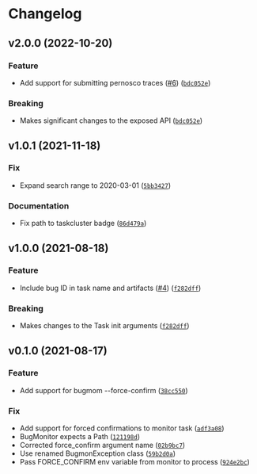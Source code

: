 # Changelog

<!--next-version-placeholder-->

## v2.0.0 (2022-10-20)
### Feature
* Add support for submitting pernosco traces ([#6](https://github.com/MozillaSecurity/bugmon-tc/issues/6)) ([`bdc052e`](https://github.com/MozillaSecurity/bugmon-tc/commit/bdc052ec51f4ecbdfb8f628c73e9be24178d8066))

### Breaking
* Makes significant changes to the exposed API ([`bdc052e`](https://github.com/MozillaSecurity/bugmon-tc/commit/bdc052ec51f4ecbdfb8f628c73e9be24178d8066))

## v1.0.1 (2021-11-18)
### Fix
* Expand search range to 2020-03-01 ([`5bb3427`](https://github.com/MozillaSecurity/bugmon-tc/commit/5bb3427e0e2b1585fd90b93c1c5d02b4bf569fe2))

### Documentation
* Fix path to taskcluster badge ([`86d479a`](https://github.com/MozillaSecurity/bugmon-tc/commit/86d479a404f35e94b391f78b7d87666ae7e5fb3f))

## v1.0.0 (2021-08-18)
### Feature
* Include bug ID in task name and artifacts ([#4](https://github.com/MozillaSecurity/bugmon-tc/issues/4)) ([`f282dff`](https://github.com/MozillaSecurity/bugmon-tc/commit/f282dff6f8ed8dc69e5bd1b010da23672dc833db))

### Breaking
* Makes changes to the Task init arguments ([`f282dff`](https://github.com/MozillaSecurity/bugmon-tc/commit/f282dff6f8ed8dc69e5bd1b010da23672dc833db))

## v0.1.0 (2021-08-17)
### Feature
* Add support for bugmom --force-confirm ([`38cc550`](https://github.com/MozillaSecurity/bugmon-tc/commit/38cc5503c88b034ab55f10ce377eaaa5318a8ba8))

### Fix
* Add support for forced confirmations to monitor task ([`adf3a08`](https://github.com/MozillaSecurity/bugmon-tc/commit/adf3a08acbf02c198ede2d3bb73b03970416c1e3))
* BugMonitor expects a Path ([`121198d`](https://github.com/MozillaSecurity/bugmon-tc/commit/121198d8dd93d2bc44377d8d38911244569ca9aa))
* Corrected force_confirm argument name ([`02b9bc7`](https://github.com/MozillaSecurity/bugmon-tc/commit/02b9bc70e8f95cd454f3b0f555d61fa331df3982))
* Use renamed BugmonException class ([`59b2d0a`](https://github.com/MozillaSecurity/bugmon-tc/commit/59b2d0a99ea252f10482c5ef41bf4dbaf1166acb))
* Pass FORCE_CONFIRM env variable from monitor to process ([`924e2bc`](https://github.com/MozillaSecurity/bugmon-tc/commit/924e2bcae3b22dfd9511101aed197e57db4e0c13))
